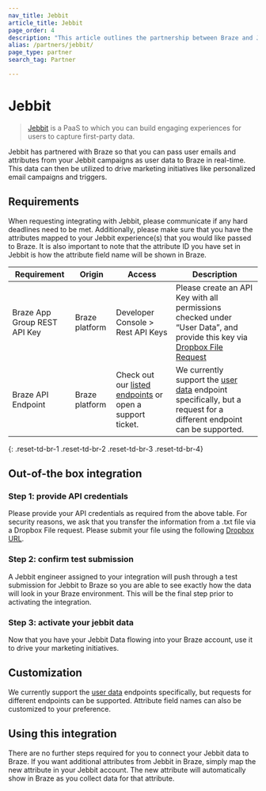 ```yaml
---
nav_title: Jebbit
article_title: Jebbit
page_order: 4
description: "This article outlines the partnership between Braze and Jebbit, a PaaS that allows you to pass user emails and attributes from your Jebbit campaigns as user data to Braze in real-time."
alias: /partners/jebbit/
page_type: partner
search_tag: Partner

---
```


# Jebbit

> [Jebbit](https://www.jebbit.com/) is a PaaS to which you can build engaging experiences for users to capture first-party data.

Jebbit has partnered with Braze so that you can pass user emails and attributes from your Jebbit campaigns as user data to Braze in real-time. This data can then be utilized to drive marketing initiatives like personalized email campaigns and triggers. 

## Requirements

When requesting integrating with Jebbit, please communicate if any hard deadlines need to be met.
Additionally, please make sure that you have the attributes mapped to your Jebbit experience(s) that you would like passed to Braze.
It is also important to note that the attribute ID you have set in Jebbit is how the attribute field name will be shown in Braze.

| Requirement | Origin | Access | Description |
|---|---|---|---|
|Braze App Group REST API Key | Braze platform | Developer Console > Rest API Keys | Please create an API Key with all permissions checked under “User Data”, and provide this key via [Dropbox File Request](https://www.dropbox.com/request/RqKQHkJHXw1cFBKbXpZx) |
|Braze API Endpoint | Braze platform | Check out our [listed endpoints]({{site.baseurl}}/developer_guide/rest_api/basics/#endpoints) or open a support ticket. | We currently support the [user data]({{site.baseurl}}/api/endpoints/user_data/) endpoint specifically, but a request for a different endpoint can be supported. |
{: .reset-td-br-1 .reset-td-br-2 .reset-td-br-3  .reset-td-br-4}

## Out-of-the box integration

### Step 1: provide API credentials

Please provide your API credentials as required from the above table. 
For security reasons, we ask that you transfer the information from a .txt file via a Dropbox File request. Please submit your file using the following [Dropbox URL](https://www.dropbox.com/request/RqKQHkJHXw1cFBKbXpZx).

### Step 2: confirm test submission

A Jebbit engineer assigned to your integration will push through a test submission for Jebbit to Braze so you are able to see exactly how the data will look in your Braze environment.
This will be the final step prior to activating the integration.

### Step 3: activate your jebbit data

Now that you have your Jebbit Data flowing into your Braze account, use it to drive your marketing initiatives.

## Customization

We currently support the [user data]({{site.baseurl}}/api/endpoints/user_data/) endpoints specifically, but requests for different endpoints can be supported.
Attribute field names can also be customized to your preference.

## Using this integration

There are no further steps required for you to connect your Jebbit data to Braze.
If you want additional attributes from Jebbit in Braze, simply map the new attribute in your Jebbit account.
The new attribute will automatically show in Braze as you collect data for that attribute.
